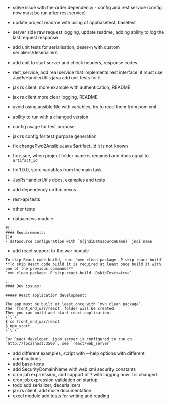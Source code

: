 - solve issue with the order dependency - config and rest service (config now must be run after rest service)
- update project readme with using of appbasetest, basetest
- server side raw request logging, update readme, adding ability to log the last request response
- add unit tests for serialisation, deser-n with custom serialiers/deserialiers
- add unit to start server and check headers, response codes.
- rest_service, add real service that implements rest interface, 
  it must use JaxRsHandlerUtils.java
  add unit tests for it
- jax rs client, more example with authentication, README
- jax rs client more clear logging, README
- avoid using ansible file with variables, try to read them from pom.xml
- ability to run with a changed version
- config usage for test purpose
- jax rs config for test purpose generation

- fix changePwd2AnsibleJava $artifact_id it is not known
- fix issue, when project folder name is renamed and 
    does equal to `artifact_id`
    
- fix <version>1.0.0</version>, store variables from the main task
   
- JaxRsHandlerUtils docs, examples and tests
- add dependency on bm nexus
- rest-api tests
- other tests
- dataaccess mudule
```
#[[
#### Requirements: 
]]#
- datasource configuration with `${jndiDatasourceName}` jndi name
```
- add react support to the war module
```
To skip React code build, run: `mvn clean package -P skip-react-build`
**To skip React code build it is required at least once build it with one of the previous commands**
`mvn clean package -P skip-react-build -DskipTests=true`

...
#### Dev issues: 

##### React application development:

The app must be built at least once with `mvn clean package`. 
The `front_end_war/react` folder will be created.
Then you can build and start react application:
\`\`\`
$ cd front_end_war/react
$ npm start
\`\`\`

For React developer, json server is configured to run on `http://localhost:3500`, see `react/web_server`

```


- add different examples, script with --help options with different combinations
- add base-tests
- add SecurityDomainName with web.xml security constants
- cron job exprression, add support of `?` with logging how it is changed
- cron job expression validation on startup
- todo add serializer, decerializers
- jax rs client, add more documentation
- excel module add tests for writing and reading